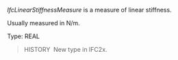 ﻿_IfcLinearStiffnessMeasure_ is a measure of linear stiffness.

Usually measured in N/m.

Type: REAL

> HISTORY&nbsp; New type in IFC2x.
